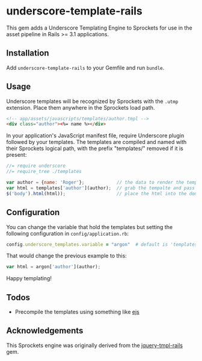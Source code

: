# underscore-template-rails

This gem adds a Underscore Templating Engine to Sprockets for use in the
asset pipeline in Rails >= 3.1 applications.

## Installation

Add `underscore-template-rails` to your Gemfile and run `bundle`.

## Usage

Underscore templates will be recognized by Sprockets with the `.utmp`
extension. Place them anywhere in the Sprockets load path.

```html
<!-- app/assets/javascripts/templates/author.tmpl -->
<div class="author"><%= name %></div>
```

In your application's JavaScript manifest file, require Underscore
plugin followed by your templates. The templates are compiled and named
with their Sprockets logical path, with the prefix "templates/" removed
if it is present:

```javascript
//= require underscore
//= require_tree ./templates

var author = {name: 'Roger'};            // the data to render the template against
var html = templates['author'](author);  // grab the tempalte and pass it the data
$('body').html(html));                   // place the html into the dom
```

## Configuration

You can change the variable that hold the templates but setting the
following configuration in `config/application.rb`:

```ruby
config.underscore_templates.variable = "argon"  # default is 'templates'
```

That would change the previous example to this:

```javascript
var html = argon['author'](author);
```

Happy templating!

## Todos

* Precompile the templates using something like
  [ejs](https://github.com/sstephenson/ruby-ejs)

## Acknowledgements

This Sprockets engine was originally derived from the
[jquery-tmpl-rails](https://github.com/jimmycuadra/jquery-tmpl-rails)
gem.
